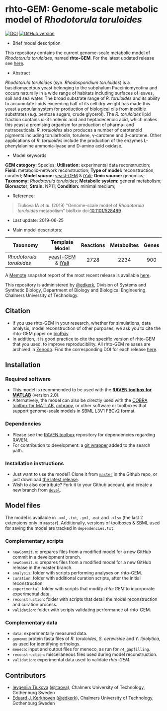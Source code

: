 # rhto-GEM: Genome-scale metabolic model of _Rhodotorula toruloides_

[![DOI](https://zenodo.org/badge/133515828.svg)](https://zenodo.org/badge/latestdoi/133515828) [![GitHub version](https://badge.fury.io/gh/sysbiochalmers%2Frhto-gem.svg)](https://badge.fury.io/gh/sysbiochalmers%2Frhto-gem) 

- Brief model description

This repository contains the current genome-scale metabolic model of _Rhodotorula toruloides_, named **rhto-GEM**. For the latest updated release see [here](https://github.com/SysBioChalmers/rhto-GEM/releases).

- Abstract

_Rhodotorula toruloides_ (syn. _Rhodosporidium toruloides_) is a basidiomycetous yeast belonging to the subphylum Pucciniomycotina and occurs naturally in a wide range of habitats including surfaces of leaves, soil and sea water. The broad substrate range of _R. toruloides_ and its ability to accumulate lipids exceeding half of its cell dry weight has made this yeast a popular system for production of biological oils from inedible substrates (e.g. pentose sugars, crude glycerol). The _R. toruloides_ lipid fraction contains ω-3 linolenic acid and heptadecenoic acid, which makes this yeast a promising organism for production of pharma- and nutraceuticals. _R. toruloides_ also produces a number of carotenoid pigments including torularhodin, torulene, γ-carotene and β-carotene. Other applications of _R. toruloides_ include the production of the enzymes L-phenylalanine ammonia-lyase and D-amino acid oxidase.

- Model keywords

**GEM category:** Species; **Utilisation:** experimental data reconstruction; **Field:** metabolic-network reconstruction; **Type of model:** reconstruction, curated; **Model source:** [yeast-GEM](https://github.com/SysBioChalmers/yeast-GEM) & [iYali](https://github.com/SysBioChalmers/Yarrowia_lipolytica_W29-GEM); **Omic source:** genomics; **Taxonomy:** _Rhodotorula toruloides_; **Metabolic system:** general metabolism; **Bioreactor**; **Strain:** NP11; **Condition:** minimal medium;

- Reference:  
> Tiukova IA _et al_. (2019) "Genome-scale model of _Rhodotorula toruloides_ metabolism" bioRxiv doi:[10.1101/528489](https://doi.org/10.1101/528489)

- Last update: 2019-06-25

- Main model descriptors:

| Taxonomy | Template Model | Reactions | Metabolites | Genes |
| ------------- |:-------------:|:-------------:|:-------------:|:-----:|
| _Rhodotorula toruloides_|	[yeast-GEM](https://github.com/SysBioChalmers/yeast-GEM) & [iYali](https://github.com/SysBioChalmers/Yarrowia_lipolytica_W29-GEM) | 2728 | 2234 | 900 |

A [Memote](https://memote.readthedocs.io/en/latest/) snapshot report of the most recent release is available [here](https://SysBioChalmers.github.io/rhto-GEM).

This repository is administered by [@edkerk](https://github.com/edkerk/), Division of Systems and Synthetic Biology, Department of Biology and Biological Engineering, Chalmers University of Technology.

## Citation

* If you use rhto-GEM in your research, whether for simulations, data analysis, model reconstruction of other purposes, we ask you to cite the rhto-GEM paper on [bioRxiv](https://doi.org/10.1101/528489).
* In addition, it is good practice to cite the specific version of rhto-GEM that you used, to improve reproducibility. All rhto-GEM releases are archived in [Zenodo](https://zenodo.org/badge/latestdoi/133515828). Find the corresponding DOI for each release [here](https://zenodo.org/search?page=1&size=20&q=conceptrecid:2547988&sort=-publication_date&all_versions=True).

## Installation

### Required software

  * This model is recommended to be used with the [**RAVEN toolbox for MATLAB**](https://github.com/SysBioChalmers/RAVEN) (version 2.0).
  * Alternatively, the model can also be directly used with the [COBRA toolbox for MATLAB](https://github.com/opencobra/cobratoolbox), [cobrapy](https://github.com/opencobra/cobrapy), or other software or toolboxes that support genome-scale models in SBML L3V1 FBCv2 format.

### Dependencies
* Please see the [RAVEN toolbox](https://github.com/SysBioChalmers/RAVEN) repository for dependencies regarding RAVEN.
* For contribution to development: a [git wrapper](https://github.com/manur/MATLAB-git) added to the search path.

### Installation instructions
* Just want to use the model? Clone it from [`master`](https://github.com/SysBioChalmers/rhto-GEM) in the Github repo, or just download [the latest release](https://github.com/SysBioChalmers/rhto-GEM/releases).
* Wish to also contribute? Fork it to your Github account, and create a new branch from [`devel`](https://github.com/SysBioChalmers/rhto-GEM/tree/devel).

## Model files

The model is available in `.xml`, `.txt`, `.yml`, `.mat` and `.xlsx` (the last 2 extensions only in `master`). Additionally, versions of toolboxes & SBML used for saving the model are tracked in `dependencies.txt`.

### Complementary scripts

* `newCommit.m`: prepares files from a modified model for a new GitHub commit in a development branch.
* `newCommit.m`: prepares files from a modified model for a new GitHub release in the master branch.
* `analysis`: folder with scripts performing analyses on rhto-GEM.
* `curation`: folder with additional curation scripts, after the initial reconstruction
* `experimental`: folder with scripts that modify _rhto-GEM_ to incorporate experimental data.
* `reconstruction`: folder with scripts that detail the model reconstruction and curation process.
* `validation`: folder with scripts validating performance of rhto-GEM.

### Complementary data

* `data`: experimentally measured data.
* `genome`: protein fasta files of _R. toruloides_, _S. cerevisiae_ and _Y. lipolytica_, as used for identifying orthologs.
* `meneco`: input and output files for meneco, as run for `r4_gapfilling`.
* `reconstruction`: miscellaneous files used during model reconstruction.
* `validation`: experimental data used to validate _rhto-GEM_.

## Contributors
* [Ievgeniia Tiukova](https://www.chalmers.se/en/staff/Pages/tiukova.aspx) ([@itaova](https://github.com/itaova)), Chalmers University of Technology, Gothenburg Sweden
* [Eduard J. Kerkhoven](https://www.chalmers.se/en/staff/Pages/Eduard-Kerkhoven.aspx) ([@edkerk](https://github.com/edkerk)), Chalmers University of Technology, Gothenburg Sweden
